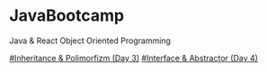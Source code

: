 # JavaBootcamp
Java &amp; React Object Oriented Programming

[#Inheritance & Polimorfizm  (Day 3)](https://github.com/codeunlu/JavaBootcamp/tree/main/Day_3)
[#Interface & Abstractor  (Day 4)](https://github.com/codeunlu/JavaBootcamp/tree/main/Day_4)
